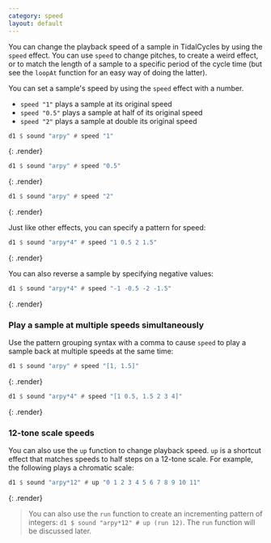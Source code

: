 ```yaml
---
category: speed
layout: default
---
```


You can change the playback speed of a sample in TidalCycles by using
the `speed` effect.  You can use `speed` to change pitches, to create
a weird effect, or to match the length of a sample to a specific
period of the cycle time (but see the `loopAt` function for an easy way
of doing the latter).

You can set a sample's speed by using the `speed` effect with a number.

- `speed "1"` plays a sample at its original speed
- `speed "0.5"` plays a sample at half of its original speed
- `speed "2"` plays a sample at double its original speed

~~~haskell
d1 $ sound "arpy" # speed "1"
~~~
{: .render}
~~~haskell
d1 $ sound "arpy" # speed "0.5"
~~~
{: .render}
~~~haskell
d1 $ sound "arpy" # speed "2"
~~~
{: .render}

Just like other effects, you can specify a pattern for speed:

~~~haskell
d1 $ sound "arpy*4" # speed "1 0.5 2 1.5"
~~~
{: .render}

You can also reverse a sample by specifying negative values:

~~~haskell
d1 $ sound "arpy*4" # speed "-1 -0.5 -2 -1.5"
~~~
{: .render}

### Play a sample at multiple speeds simultaneously

Use the pattern grouping syntax with a comma to cause `speed` to play
a sample back at multiple speeds at the same time:

~~~haskell
d1 $ sound "arpy" # speed "[1, 1.5]"
~~~
{: .render}
~~~haskell
d1 $ sound "arpy*4" # speed "[1 0.5, 1.5 2 3 4]"
~~~
{: .render}

### 12-tone scale speeds

You can also use the `up` function to change playback speed. `up` is a shortcut
effect that matches speeds to half steps on a 12-tone scale. For example, the
following plays a chromatic scale:

~~~haskell
d1 $ sound "arpy*12" # up "0 1 2 3 4 5 6 7 8 9 10 11"
~~~
{: .render}

> You can also use the `run` function to create an incrementing pattern of
> integers: `d1 $ sound "arpy*12" # up (run 12)`. The `run` function will be
> discussed later.

